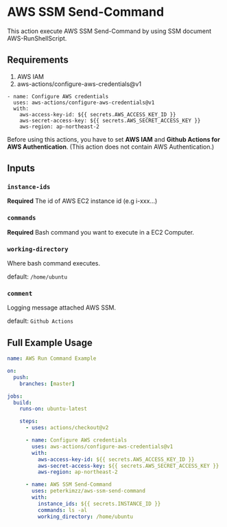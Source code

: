 # AWS SSM Send-Command

This action execute AWS SSM Send-Command by using SSM document AWS-RunShellScript.

## Requirements

1. AWS IAM
2. aws-actions/configure-aws-credentials@v1

```
- name: Configure AWS credentials
  uses: aws-actions/configure-aws-credentials@v1
  with:
    aws-access-key-id: ${{ secrets.AWS_ACCESS_KEY_ID }}
    aws-secret-access-key: ${{ secrets.AWS_SECRET_ACCESS_KEY }}
    aws-region: ap-northeast-2
```

Before using this actions, you have to set **AWS IAM** and **Github Actions for AWS Authentication**.
(This action does not contain AWS Authentication.)

## Inputs

### `instance-ids`

**Required** The id of AWS EC2 instance id (e.g i-xxx...)

### `commands`

**Required** Bash command you want to execute in a EC2 Computer.

### `working-directory`

Where bash command executes.

default: `/home/ubuntu`

### `comment`

Logging message attached AWS SSM.

default: `Github Actions`

## Full Example Usage

```yml
name: AWS Run Command Example

on:
  push:
    branches: [master]

jobs:
  build:
    runs-on: ubuntu-latest

    steps:
      - uses: actions/checkout@v2

      - name: Configure AWS credentials
        uses: aws-actions/configure-aws-credentials@v1
        with:
          aws-access-key-id: ${{ secrets.AWS_ACCESS_KEY_ID }}
          aws-secret-access-key: ${{ secrets.AWS_SECRET_ACCESS_KEY }}
          aws-region: ap-northeast-2

      - name: AWS SSM Send-Command
        uses: peterkimzz/aws-ssm-send-command
        with:
          instance_ids: ${{ secrets.INSTANCE_ID }}
          commands: ls -al
          working_directory: /home/ubuntu
```
